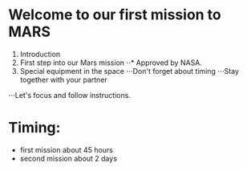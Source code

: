 # Welcome to our first mission to MARS


1. Introduction
2. First step into our Mars mission
⋅⋅* Approved by NASA. 
3. Special equipment in the space
⋅⋅⋅Don't forget about timing
⋅⋅⋅Stay together with your partner


⋅⋅⋅Let's focus and follow instructions.

# Timing:
* first mission about 45 hours
* second mission about 2 days

